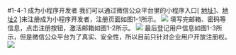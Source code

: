 #1-4-1 成为小程序开发者
我们可以通过微信公众平台里的小程序入口[ [地址1](https://mp.weixin.qq.com/cgi-bin/wx)、[地址2](https://mp.weixin.qq.com/cgi-bin/wxhttps://mp.weixin.qq.com/wxopen/waregister?action=step1) ]来注册成为小程序开发者，注册页面如图1-1所示。
![](/assets/图1-1.png)
填写完邮箱、密码等信息，点击注册按钮，激活邮箱如图1-2所示。
![](/assets/图1-2.png)
最后登记用户信息如图1-3所示，但是微信公众平台为了真实、安全性，所以目前只针对企业用户开放注册权。
![](/assets/图1-3.png)

